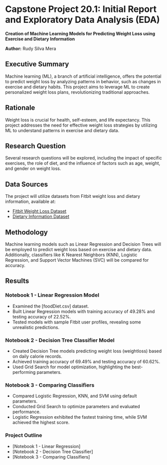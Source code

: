 # Capstone Project 20.1: Initial Report and Exploratory Data Analysis (EDA)

**Creation of Machine Learning Models for Predicting Weight Loss using Exercise and Dietary Information**

**Author:** Rudy Silva Mera

## Executive Summary

Machine learning (ML), a branch of artificial intelligence, offers the potential to predict weight loss by analyzing patterns in behavior, such as changes in exercise and dietary habits. This project aims to leverage ML to create personalized weight loss plans, revolutionizing traditional approaches.

## Rationale

Weight loss is crucial for health, self-esteem, and life expectancy. This project addresses the need for effective weight loss strategies by utilizing ML to understand patterns in exercise and dietary data.

## Research Question

Several research questions will be explored, including the impact of specific exercises, the role of diet, and the influence of factors such as age, weight, and gender on weight loss.

## Data Sources

The project will utilize datasets from Fitbit weight loss and dietary information, available at:
- [Fitbit Weight Loss Dataset](https://www.kaggle.com/datasets/arashnic/fitbit)
- [Dietary Information Dataset](https://www.kaggle.com/datasets/tombenny/foodhabbits)

## Methodology

Machine learning models such as Linear Regression and Decision Trees will be employed to predict weight loss based on exercise and dietary data. Additionally, classifiers like K Nearest Neighbors (KNN), Logistic Regression, and Support Vector Machines (SVC) will be compared for accuracy.

## Results

### Notebook 1 - Linear Regression Model

- Examined the [foodDiet.csv] dataset.
- Built Linear Regression models with training accuracy of 49.28% and testing accuracy of 22.52%.
- Tested models with sample Fitbit user profiles, revealing some unrealistic predictions.

### Notebook 2 - Decision Tree Classifier Model

- Created Decision Tree models predicting weight loss (weightloss) based on daily calorie records.
- Achieved training accuracy of 69.49% and testing accuracy of 60.62%.
- Used Grid Search for model optimization, highlighting the best-performing parameters.

### Notebook 3 - Comparing Classifiers

- Compared Logistic Regression, KNN, and SVM using default parameters.
- Conducted Grid Search to optimize parameters and evaluated performance.
- Logistic Regression exhibited the fastest training time, while SVM achieved the highest score.

### Project Outline

- [Notebook 1 - Linear Regression]
- [Notebook 2 - Decision Tree Classifier]
- [Notebook 3 - Comparing Classifiers]

